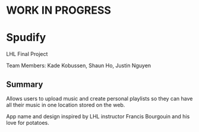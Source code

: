 # WORK IN PROGRESS

Spudify
=========

LHL Final Project

Team Members: Kade Kobussen, Shaun Ho, Justin Nguyen

## Summary

Allows users to upload music and create personal playlists so they can have all their music in one location stored on the web.

App name and design inspired by LHL instructor Francis Bourgouin and his love for potatoes.
